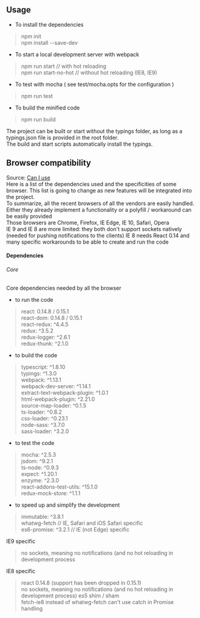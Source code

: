 ## Usage

- To install the dependencies
> npm init<br />
> npm install --save-dev<br />

- To start a local development server with webpack
> npm run start                 // with hot reloading<br />
> npm run start-no-hot          // without hot reloading (IE8, IE9)<br />

- To test with mocha ( see test/mocha.opts for the configuration )
> npm run test<br />

- To build the minified code
> npm run build<br />

The project can be built or start without the typings folder, as long as a typings.json file is provided in the root folder.<br /> 
The build and start scripts automatically install the typings.

## Browser compatibility

Source: [Can I use](http://caniuse.com/)<br />
Here is a list of the dependencies used and the specificities of some browser. This list is going to change as new features will be integrated into the project.<br />
To summarize, all the recent browsers of all the vendors are easily handled. Either they already implement a functionality or a polyfill / workaround can be easily provided<br/>
Those browsers are Chrome, Firefox, IE Edge, IE 10, Safari, Opera<br />
IE 9 and IE 8 are more limited: they both don't support sockets natively (needed for pushing notifications to the clients)
IE 8 needs React 0.14 and many specific workarounds to be able to create and run the code


#### Dependencies

###### Core

Core dependencies needed by all the browser

- to run the code
> react: 0.14.8 / 0.15.1<br/>
> react-dom: 0.14.8 / 0.15.1<br/>
> react-redux: ^4.4.5<br/>
> redux: ^3.5.2<br/>
> redux-logger: ^2.6.1<br/>
> redux-thunk: ^2.1.0<br/>

- to build the code
> typescript: ^1.8.10<br/>
> typings: ^1.3.0<br/>
> webpack: ^1.13.1<br/>
> webpack-dev-server: ^1.14.1<br/>
> extract-text-webpack-plugin: ^1.0.1<br/>
> html-webpack-plugin: ^2.21.0<br/>
> source-map-loader: ^0.1.5<br/>
> ts-loader: ^0.8.2<br/>
> css-loader: ^0.23.1<br/>
> node-sass: ^3.7.0<br/>
> sass-loader: ^3.2.0<br/>

- to test the code
> mocha: ^2.5.3<br/>
> jsdom: ^9.2.1<br/>
> ts-node: ^0.9.3<br/>
> expect: ^1.20.1<br/>
> enzyme: ^2.3.0<br/>
> react-addons-test-utils: ^15.1.0<br/>
> redux-mock-store: ^1.1.1<br/>

- to speed up and simplify the development
> immutable: ^3.8.1<br/>
> whatwg-fetch            // IE, Safari and iOS Safari specific<br/>
> es6-promise: ^3.2.1     // IE (not Edge) specific<br/>


IE9 specific

> no sockets, meaning no notifications (and no hot reloading in development process

IE8 specific

> react 0.14.8 (support has been dropped in 0.15.1)<br/>
> no sockets, meaning no notifications (and no hot reloading in development process)
> es5 shim / sham<br />
> fetch-ie8 instead of whatwg-fetch
> can't use catch in Promise handling